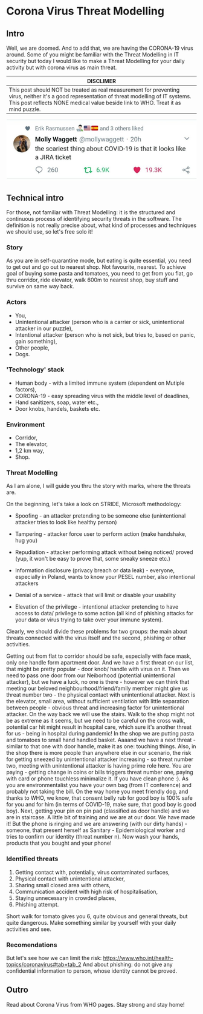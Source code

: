# Corona Virus Threat Modelling

## Intro
Well, we are doomed. And to add that, we are having the CORONA-19 virus around. Some of you might be familiar with the Threat Modelling in IT security but today I would like to make a Threat Modelling for your daily activity but with corona virus as main threat.  

| DISCLIMER |
| ------------- |
| This post should NOT be treated as real measurement for preventing virus, neither it's a good representation of threat modelling of IT systems. This post reflects NONE medical value beside link to WHO. Treat it as mind puzzle.      | 

 ![alt text](https://github.com/schreddies/schreddies.github.io/blob/master/corona.jpg)

## Technical intro

For those, not familiar with Threat Modelling: it is the structured and continuous process of identifying security threats in the software. The definition is not really precise about, what kind of processes and techniques we should use, so let's free solo it!  

### Story 

As you are in self-quarantine mode, but eating is quite essential, you need to get out and go out to nearest shop. Not favourite, nearest. To achieve goal of buying some pasta and tomatoes, you need to get from you flat, go thru corridor, ride elevator, walk 600m to nearest shop, buy stuff and survive on same way back.  

### Actors 
* You,
* Unintentional attacker (person who is a carrier or sick, unintentional attacker in our puzzle),
* Intentional attacker (person who is not sick, but tries to, based on panic, gain something),
* Other people, 
* Dogs.

### 'Technology' stack
* Human body - with a limited immune system (dependent on Mutiple factors),
* CORONA-19 - easy spreading virus with the middle level of deadlines, 
* Hand sanitizers, soap, water etc.,
* Door knobs, handels, baskets etc.

  

### Environment  
* Corridor, 
* The elevator, 
* 1,2 km way, 
* Shop. 

  

### Threat Modelling 

As I am alone, I will guide you thru the story with marks, where the threats are. 

  

On the beginning, let's take a look on STRIDE, Microsoft methodology: 

* Spoofing - an attacker pretending to be someone else (unintentional attacker tries to look like healthy person) 

* Tampering - attacker force user to perform action (make handshake, hug you) 

* Repudiation - attacker performing attack without being noticed/ proved (yup, it won't be easy to prove that, some sneaky sneeze etc.) 

* Information disclosure (privacy breach or data leak) - everyone, especially in Poland, wants to know your PESEL number, also intentional attackers  

* Denial of a service - attack that will limit or disable your usability  

* Elevation of the privilege - intentional attacker pretending to have access to data/ privilege to some action (all kind of phishing attacks for your data or virus trying to take over your immune system). 

Clearly, we should divide these problems for two groups: the main about threats connected with the virus itself and the second, phishing or other activities. 

Getting out from flat to corridor should be safe, especially with face mask, only one handle form apartment door. And we have a first threat on our list, that might be pretty popular - door knob/ handle with virus on it. Then we need to pass one door from our Neiborhood (potential unintentional attacker), but we have a luck, no one is there - however we can think that meeting our beloved neighbourhood/friend/family member might give us threat number two - the physical contact with unintentional attacker. Next is the elevator, small area, without sufficient ventilation with little separation between people - obvious threat and increasing factor for unintentional attacker. On the way back we will use the stairs. Walk to the shop might not be as extreme as it seems, but we need to be careful on the cross walk, potential car hit might result in hospital care, which sure it's another threat for us - being in hospital during pandemic! In the shop we are putting pasta and tomatoes to small hand handled basket. Aaaand we have a next threat - similar to that one with door handle, make it as one: touching things. Also, in the shop there is more people than anywhere else in our scenario, the risk for getting sneezed by unintentional attacker increasing - so threat number two, meeting with unintentional attacker is having prime role here. You are paying - getting change in coins or bills triggers threat number one, paying with card or phone touchless minimalize it. If you have clean phone :). As you are environmentalist you have your own bag (from IT conference) and probably not taking the bill. On the way home you meet friendly dog, and thanks to WHO, we know, that consent belly rub for good boy is 100% safe for you and for him (in terms of COVID-19, make sure, that good boy is good boy). Next, getting your pin on pin pad (classified as door handle) and we are in staircase. A little bit of training and we are at our door. We have made it! But the phone is ringing and we are answering (with our dirty hands) - someone, that present herself as Sanitary - Epidemiological worker and tries to confirm our identity (threat number n). Now wash your hands, products that you bought and your phone! 

### Identified threats 
1. Getting contact with, potentially, virus contaminated surfaces, 
2. Physical contact with unintentional attacker, 
3. Sharing small closed area with others, 
4. Communication accident with high risk of hospitalisation, 
5. Staying unnecessary in crowded places, 
6. Phishing attempt. 

Short walk for tomato gives you 6, quite obvious and general threats, but quite dangerous. Make something similar by yourself with your daily activities and see. 

### Recomendations 
But let's see how we can limit the risk: https://www.who.int/health-topics/coronavirus#tab=tab_2 
And about phishing: do not give any confidential information to person, whose identity cannot be proved.  

## Outro
Read about Corona Virus from WHO pages. Stay strong and stay home! 
